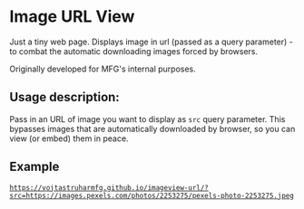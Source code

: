 # Image URL View

Just a tiny web page. Displays image in url (passed as a query parameter) - to combat the automatic downloading images forced by browsers.

Originally developed for MFG's internal purposes.

## Usage description:

Pass in an URL of image you want to display as `src` query parameter. This bypasses images that are automatically downloaded by browser, so you can view (or embed) them in peace.

## Example

[`https://vojtastruharmfg.github.io/imageview-url/?src=https://images.pexels.com/photos/2253275/pexels-photo-2253275.jpeg`](https://vojtastruharmfg.github.io/imageview-url/?src=https://images.pexels.com/photos/2253275/pexels-photo-2253275.jpeg)
